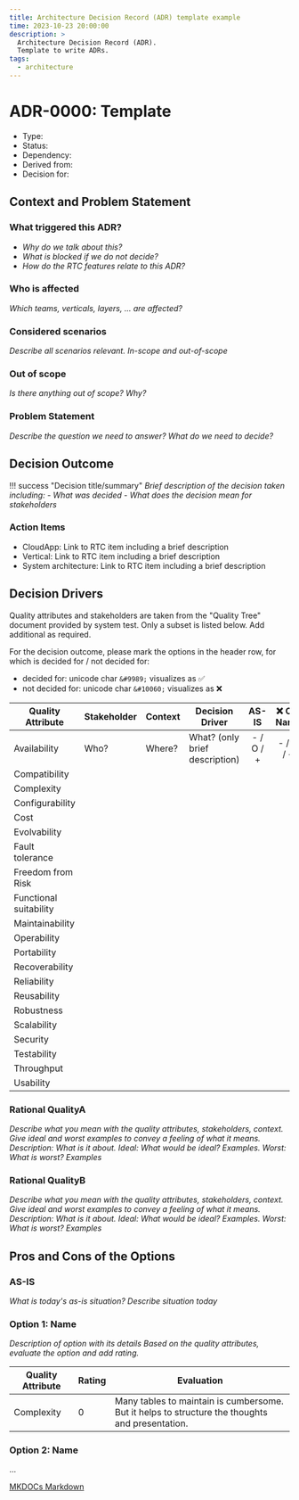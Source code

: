 ```yaml
---
title: Architecture Decision Record (ADR) template example
time: 2023-10-23 20:00:00
description: > 
  Architecture Decision Record (ADR).
  Template to write ADRs.
tags:
  - architecture
---
```



# ADR-0000: Template

<!-- ADR_META_START -->

- Type: <!-- {Architecture | Process} -->
- Status: <!-- {Draft | Proposed | Accepted | Rejected | Deprecated } -->
- Dependency: <!-- {none | amends | amended by | supersedes | superseded by | related to} if dependency(ies) exist to other ADRs, put also [title](link) -->
- Derived from: <!-- Put the link to the super ADR from which this one has been derived. 1 or many links, also as subordinate list possible-->
- Decision for: <!-- Put the link to the Requirements (RTC/Jazz work items). Depending on level: Epic, capability, feature. 1 or many links, also as subordinate list possible-->

<!-- ADR_META_END -->

## Context and Problem Statement

### What triggered this ADR?

- *Why do we talk about this?*
- *What is blocked if we do not decide?*
- *How do the RTC features relate to this ADR?*

### Who is affected

*Which teams, verticals, layers, ... are affected?*

### Considered scenarios

*Describe all scenarios relevant.*
*In-scope and out-of-scope*

### Out of scope

*Is there anything out of scope? Why?*

### Problem Statement

*Describe the question we need to answer? What do we need to decide?*

## Decision Outcome

!!! success "Decision title/summary"
    *Brief description of the decision taken including:*
    - *What was decided*
    - *What does the decision mean for stakeholders*

### Action Items

- CloudApp: Link to RTC item including a brief description
- Vertical: Link to RTC item including a brief description
- System architecture: Link to RTC item including a brief description

## Decision Drivers

Quality attributes and stakeholders are taken from the "Quality Tree" document provided by system test. Only a subset is
listed below. Add additional as required.

For the decision outcome, please mark the options in the header row, for which is decided for / not decided for:

- decided for: unicode char `&#9989;` visualizes as &#9989;
- not decided for: unicode char `&#10060;` visualizes as &#10060;

| Quality Attribute | Stakeholder | Context | Decision Driver                | AS-IS     | &#10060; O1: Name | &#9989; O2: Name  |
| ---               | ---         | ---     | ---                            | :---:     | :---:     | :---:     |
| Availability      | Who?        | Where?  | What? (only brief description) | - / O / + | - / O / + | - / O / + |
| Compatibility     |             |         |                                |           |           |           |
| Complexity        |             |         |                                |           |           |           |
| Configurability
| Cost
| Evolvability
| Fault tolerance
| Freedom from Risk
| Functional suitability
| Maintainability
| Operability
| Portability
| Recoverability
| Reliability
| Reusability
| Robustness
| Scalability
| Security
| Testability
| Throughput
| Usability

### Rational QualityA

*Describe what you mean with the quality attributes, stakeholders, context.*
*Give ideal and worst examples to convey a feeling of what it means.*
*Description: What is it about. Ideal: What would be ideal? Examples. Worst: What is worst? Examples*

### Rational QualityB

*Describe what you mean with the quality attributes, stakeholders, context.*
*Give ideal and worst examples to convey a feeling of what it means.*
*Description: What is it about. Ideal: What would be ideal? Examples. Worst: What is worst? Examples*

## Pros and Cons of the Options

### AS-IS

*What is today's as-is situation?*
*Describe situation today*

### Option 1: Name

*Description of option with its details Based on the quality attributes, evaluate the option and add rating.*

| Quality Attribute | Rating | Evaluation                                                                                      |
| ---               | ---    | ---                                                                                             |
| Complexity        | 0      | Many tables to maintain is cumbersome. But it helps to structure the thoughts and presentation. |

### Option 2: Name

...

[MKDOCs Markdown](https://www.mkdocs.org/user-guide/writing-your-docs/)
